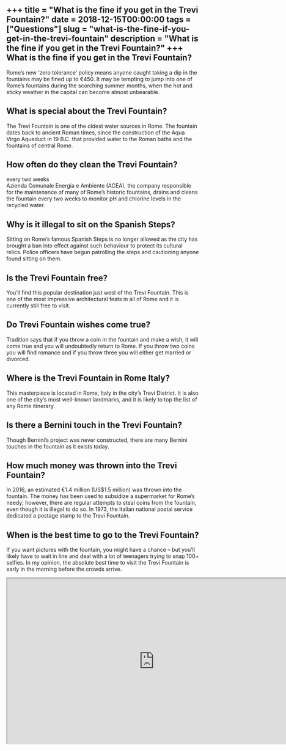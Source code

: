 +++
title = "What is the fine if you get in the Trevi Fountain?"
date = 2018-12-15T00:00:00
tags = ["Questions"]
slug = "what-is-the-fine-if-you-get-in-the-trevi-fountain"
description = "What is the fine if you get in the Trevi Fountain?"
+++
What is the fine if you get in the Trevi Fountain?
--------------------------------------------------

Rome’s new ‘zero tolerance’ policy means anyone caught taking a dip in the fountains may be fined up to €450. It may be tempting to jump into one of Rome’s fountains during the scorching summer months, when the hot and sticky weather in the capital can become almost unbearable.

What is special about the Trevi Fountain?
-----------------------------------------

The Trevi Fountain is one of the oldest water sources in Rome. The fountain dates back to ancient Roman times, since the construction of the Aqua Virgo Aqueduct in 19 B.C. that provided water to the Roman baths and the fountains of central Rome.

How often do they clean the Trevi Fountain?
-------------------------------------------

every two weeks  
Azienda Comunale Energia e Ambiente (ACEA), the company responsible for the maintenance of many of Rome’s historic fountains, drains and cleans the fountain every two weeks to monitor pH and chlorine levels in the recycled water.

Why is it illegal to sit on the Spanish Steps?
----------------------------------------------

Sitting on Rome’s famous Spanish Steps is no longer allowed as the city has brought a ban into effect against such behaviour to protect its cultural relics. Police officers have begun patrolling the steps and cautioning anyone found sitting on them.

Is the Trevi Fountain free?
---------------------------

You’ll find this popular destination just west of the Trevi Fountain. This is one of the most impressive architectural feats in all of Rome and it is currently still free to visit.

Do Trevi Fountain wishes come true?
-----------------------------------

Tradition says that if you throw a coin in the fountain and make a wish, it will come true and you will undoubtedly return to Rome. If you throw two coins you will find romance and if you throw three you will either get married or divorced.

Where is the Trevi Fountain in Rome Italy?
------------------------------------------

This masterpiece is located in Rome, Italy in the city’s Trevi District. It is also one of the city’s most well-known landmarks, and it is likely to top the list of any Rome itinerary.

Is there a Bernini touch in the Trevi Fountain?
-----------------------------------------------

Though Bernini’s project was never constructed, there are many Bernini touches in the fountain as it exists today.

How much money was thrown into the Trevi Fountain?
--------------------------------------------------

In 2016, an estimated €1.4 million (US$1.5 million) was thrown into the fountain. The money has been used to subsidize a supermarket for Rome’s needy; however, there are regular attempts to steal coins from the fountain, even though it is illegal to do so. In 1973, the Italian national postal service dedicated a postage stamp to the Trevi Fountain.

When is the best time to go to the Trevi Fountain?
--------------------------------------------------

If you want pictures with the fountain, you might have a chance – but you’ll likely have to wait in line and deal with a lot of teenagers trying to snap 100+ selfies. In my opinion, the absolute best time to visit the Trevi Fountain is early in the morning before the crowds arrive.

<iframe allow="accelerometer; autoplay; clipboard-write; encrypted-media; gyroscope; picture-in-picture" allowfullscreen="" class="__youtube_prefs__  epyt-is-override  no-lazyload" data-no-lazy="1" data-origheight="433" data-origwidth="770" data-skipgform_ajax_framebjll="" height="433" id="_ytid_73268" loading="lazy" src="https://www.youtube.com/embed/d44Rcp1LFoc?enablejsapi=1&autoplay=0&cc_load_policy=0&cc_lang_pref=&iv_load_policy=1&loop=0&modestbranding=0&rel=1&fs=1&playsinline=0&autohide=2&theme=dark&color=red&controls=1&" title="YouTube player" width="770"></iframe>